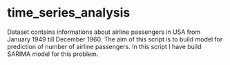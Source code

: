 # time_series_analysis
Dataset contains informations about airline passengers in USA from January 1949 till December 1960. The aim of this script is to build model for prediction of number of airline passengers. In this script I have build SARIMA model for this problem.
